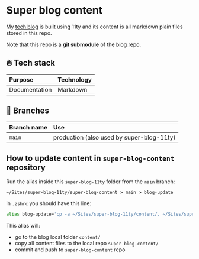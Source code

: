 # Super blog content

My [tech blog](https://github.com/giuliachiola/super-blog-11ty) is built using 11ty and its content is all markdown plain files stored in this repo.

Note that this repo is a **git submodule** of the [blog repo](https://github.com/giuliachiola/super-blog-11ty).

## 🔥 Tech stack

| Purpose       | Technology |
|:--------------|:-----------|
| Documentation | Markdown   |

## 🌿 Branches

| Branch name | Use                                       |
|:------------|:------------------------------------------|
| `main`      | production (also used by super-blog-11ty) |


## How to update content in `super-blog-content` repository

Run the alias inside this `super-blog-11ty` folder from the `main` branch:

```shell
~/Sites/super-blog-11ty/super-blog-content > main > blog-update
```

in `.zshrc` you should have this line:

```sh
alias blog-update='cp -a ~/Sites/super-blog-11ty/content/. ~/Sites/super-blog-content/ && cd ~/Sites/super-blog-content/ && gcam "content: upate content from main blog repo" && gp && cd ~/Sites/super-blog-11ty/'
```

This alias will:

- go to the blog local folder `content/`
- copy all content files to the local repo `super-blog-content/`
- commit and push to `super-blog-content` repo